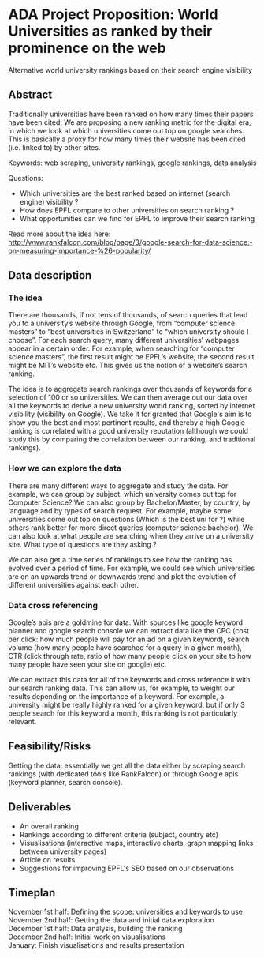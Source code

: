 # ADA Project Proposition: World Universities as ranked by their prominence on the web
Alternative world university rankings based on their search engine visibility

## Abstract 
Traditionally universities have been ranked on how many times their papers have been cited. We are proposing a new ranking metric for the digital era, in which we look at which universities come out top on google searches. This is basically a proxy for how many times their website has been cited (i.e. linked to) by other sites. 

Keywords: web scraping, university rankings, google rankings, data analysis

Questions:
-	Which universities are the best ranked based on internet (search engine) visibility ?
-	How does EPFL compare to other universities on search ranking ? 
-	What opportunities can we find for EPFL to improve their search ranking

Read more about the idea here:
http://www.rankfalcon.com/blog/page/3/google-search-for-data-science:-on-measuring-importance-%26-popularity/

## Data description

### The idea

There are thousands, if not tens of thousands, of search queries that lead you to a university’s website through Google, from “computer science masters” to “best universities in Switzerland” to “which university should I choose”. 
For each search query, many different universities’ webpages appear in a certain order. For example, when searching for “computer science masters”, the first result might be EPFL’s website, the second result might be MIT’s website etc. This gives us the notion of a website’s search ranking.

The idea is to aggregate search rankings over thousands of keywords for a selection of 100 or so universities. We can then average out our data over all the keywords to derive a new university world ranking, sorted by internet visibility (visibility on Google). We take it for granted that Google's aim is to show you the best and most pertinent results, and thereby a high Google ranking is correlated with a good university reputation (although we could study this by comparing the correlation between our ranking, and traditional rankings).

### How we can explore the data

There are many different ways to aggregate and study the data. For example, we can group by subject: which university comes out top for Computer Science? We can also group by Bachelor/Master, by country, by language and by types of search request. For example, maybe some universities come out top on questions (Which is the best uni for <subject>?) while others rank better for more direct queries (computer science bachelor). We can also look at what people are searching when they arrive on a university site. What type of questions are they asking ?

We can also get a time series of rankings to see how the ranking has evolved over a period of time. For example, we could see which universities are on an upwards trend or downwards trend and plot the evolution of different universities against each other.

### Data cross referencing

Google’s apis are a goldmine for data. With sources like google keyword planner and google search console we can extract data like the CPC (cost per click: how much people will pay for an ad on a given keyword), search volume (how many people have searched for a query in a given month), CTR (click through rate, ratio of how many people click on your site to how many people have seen your site on google) etc.

We can extract this data for all of the keywords and cross reference it with our search ranking data. This can allow us, for example, to weight our results depending on the importance of a keyword. For example, a university might be really highly ranked for a given keyword, but if only 3 people search for this keyword a month, this ranking is not particularly relevant.


## Feasibility/Risks

Getting the data: essentially we get all the data either by scraping search rankings (with dedicated tools like RankFalcon) or through Google apis (keyword planner, search console).

## Deliverables

- An overall ranking
- Rankings according to different criteria (subject, country etc)
- Visualisations (interactive maps, interactive charts, graph mapping links between university pages)
- Article on results
- Suggestions for improving EPFL's SEO based on our observations

## Timeplan

November 1st half: Defining the scope: universities and keywords to use  
November 2nd half: Getting the data and initial data exploration  
December 1st half: Data analysis, building the ranking   
December 2nd half: Initial work on visualisations  
January: Finish visualisations and results presentation  
